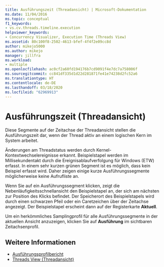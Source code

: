 ```yaml
---
title: Ausführungszeit (Threadansicht) | Microsoft-Dokumentation
ms.date: 11/04/2016
ms.topic: conceptual
f1_keywords:
- vs.cv.threads.timeline.execution
helpviewer_keywords:
- Concurrency Visualizer, Execution Time (Threads View)
ms.assetid: 80c100f8-2502-4613-bfef-4f4f2e09cc8d
author: mikejo5000
ms.author: mikejo
manager: jillfra
ms.workload:
- multiple
ms.openlocfilehash: ac0cf2a60fd194176b7cd9091f4e7dc7a758006f
ms.sourcegitcommit: cc841df335d1d22d281871fe41e74238d2fc52a6
ms.translationtype: HT
ms.contentlocale: de-DE
ms.lasthandoff: 03/18/2020
ms.locfileid: "62969913"
---
```

# <a name="execution-time-threads-view"></a>Ausführungszeit (Threadansicht)
Diese Segmente auf der Zeitachse der Threadansicht stellen die Ausführungszeit dar, wenn der Thread aktiv an einem logischen Kern im System arbeitet.

 Änderungen am Threadstatus werden durch Kernel-Kontextwechselereignisse erkannt. Beispielstapel werden im Millisekundentakt durch die Ereignisablaufverfolgung für Windows (ETW) erfasst. In einem sehr kurzen grünen Segment ist es möglich, dass kein Beispiel erfasst wird. Daher zeigen einige kurze Ausführungssegmente möglicherweise keine Aufrufliste an.

 Wenn Sie auf ein Ausführungssegment klicken, zeigt die Nebenläufigkeitsschnellansicht den Beispielstapel an, der sich am nächsten zur Position des Klicks befindet. Der Speicherort des Beispielstapels wird durch einen schwarzen Pfeil oder ein Caretzeichen über der Zeitachse angezeigt. Der Beispielstapel erscheint dann auf der Registerkarte **Aktuell**.

 Um ein herkömmliches Samplingprofil für alle Ausführungssegmente in der aktuellen Ansicht anzuzeigen, klicken Sie auf **Ausführung** im sichtbaren Zeitachsenprofil.

## <a name="see-also"></a>Weitere Informationen
- [Ausführungsprofilbericht](../profiling/execution-profile-report.md)
- [Threads View (Threadansicht)](../profiling/threads-view-parallel-performance.md)